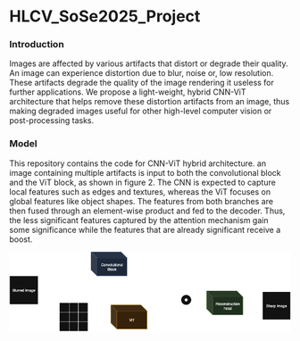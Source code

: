 # HLCV_SoSe2025_Project

### Introduction
Images are affected by various artifacts that distort or degrade their quality. An image can experience distortion due to blur, noise or, low resolution. These artifacts degrade the quality of the image rendering it useless for further applications. We propose a light-weight, hybrid CNN-ViT architecture that helps remove these distortion artifacts from an image, thus making degraded images useful for other high-level computer vision or post-processing tasks.

### Model
This repository contains the code for CNN-ViT hybrid architecture. an image containing multiple artifacts is input to both the convolutional block and the ViT block, as shown in figure 2. The CNN is expected to capture local features such as edges and textures, whereas the ViT focuses on global features like object shapes. The features from both branches are then fused through an element-wise product and fed to the decoder. Thus, the less significant features captured by the attention mechanism gain some significance while the features that are already significant receive a boost.

![](/assets/BA2.png)
